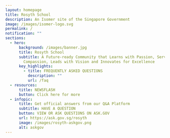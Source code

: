 ```yaml
---
layout: homepage
title: Rosyth School
description: An Isomer site of the Singapore Government
image: /images/isomer-logo.svg
permalink: /
notification: ""
sections:
  - hero:
      background: /images/banner.jpg
      title: Rosyth School
      subtitle: A Future-ready Community that Learns with Passion, Serves with
        Compassion, Leads with Vision and Innovates for Excellence
      key_highlights:
        - title: FREQUENTLY ASKED QUESTIONS
          description: ""
          url: /faq
  - resources:
      title: NEWSFLASH
      button: Click here for more
  - infopic:
      title: Get official answers from our Q&A Platform
      subtitle: HAVE A QUESTION
      button: VIEW OR ASK QUESTIONS ON ASK.GOV
      url: https://ask.gov.sg/rosyth
      image: /images/rosyth-askgov.png
      alt: askgov
---
```

